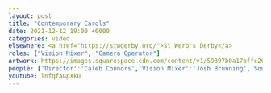 ```yaml
---
layout: post
title: "Contemporary Carols"
date: 2021-12-12 19:00 +0000
categories: video
elsewhere: <a href="https://stwderby.org/">St Werb's Derby</a>
roles: ["Vision Mixer", "Camera Operator"]
artwork: https://images.squarespace-cdn.com/content/v1/59897b0a17bffc269e4fec9b/1575027689741-23EFSM1EWOSUABC1BZVK/St+Werburgh%27s+Logo+-+White-Trans.png?format=1500w
people: ['Director':'Caleb Connors','Vision Mixer':'Josh Brunning','Sound Mixer':'Owen Leech','Graphics Operator':'Leah Gwilt','Camera Operators':['Violet Burgess','Josh Brunning'],'Stage Manager':'Amy Farrar','Hosts':['Emily Gilbert','Aidan Gilbert'],'Vocals':['Sam Jackson-Reed','Caitlin Gambrell','Charlotte Watts','Enny Coker','Geoff Ford','Emily Sturt'],'Keys':['Ben Stephens','Jack Holcombe'],'Acousitc Guitar':'Sam Jackson-Reed','Electric Guitar':['Mike Critchley','Simon King'],'Bass Guitar':'Simon Lewis','Drums':'Matt Stillwell']
youtube: lnfqfAGpXkU
---
```

